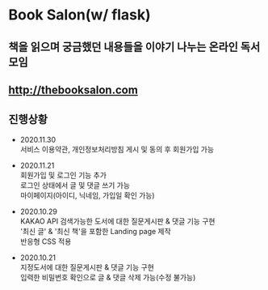 # Book Salon(w/ flask)

## 책을 읽으며 궁금했던 내용들을 이야기 나누는 온라인 독서모임

## http://thebooksalon.com

## 진행상황

-   2020.11.30  
    서비스 이용약관, 개인정보처리방침 게시 및 동의 후 회원가입 가능

-   2020.11.21  
    회원가입 및 로그인 기능 추가  
    로그인 상태에서 글 및 댓글 쓰기 가능  
    마이페이지(아이디, 닉네임, 가입일 확인 가능)

-   2020.10.29  
    KAKAO API 검색가능한 도서에 대한 질문게시판 & 댓글 기능 구현  
    '최신 글' & '최신 책'을 포함한 Landing page 제작  
    반응형 CSS 적용

-   2020.10.21  
    지정도서에 대한 질문게시판 & 댓글 기능 구현  
    입력한 비밀번호 확인으로 글 & 댓글 삭제 가능(수정 불가능)
